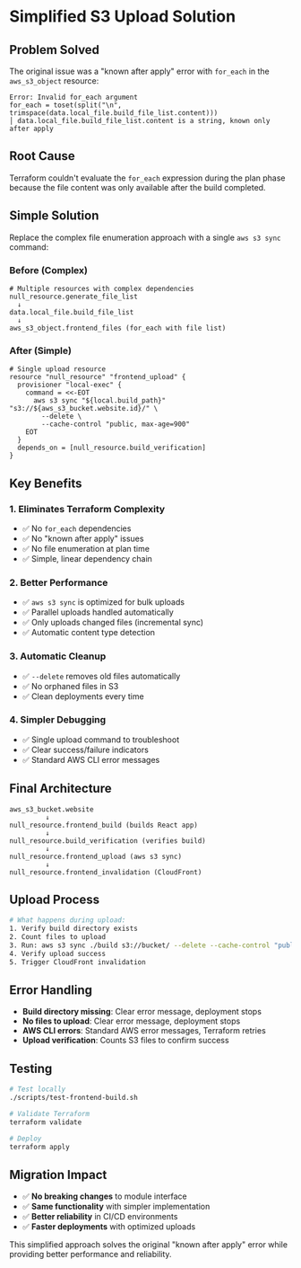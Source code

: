 # Simplified S3 Upload Solution

## Problem Solved

The original issue was a "known after apply" error with `for_each` in the `aws_s3_object` resource:

```
Error: Invalid for_each argument
for_each = toset(split("\n", trimspace(data.local_file.build_file_list.content)))
│ data.local_file.build_file_list.content is a string, known only after apply
```

## Root Cause

Terraform couldn't evaluate the `for_each` expression during the plan phase because the file content was only available after the build completed.

## Simple Solution

Replace the complex file enumeration approach with a single `aws s3 sync` command:

### Before (Complex)
```hcl
# Multiple resources with complex dependencies
null_resource.generate_file_list
  ↓
data.local_file.build_file_list  
  ↓
aws_s3_object.frontend_files (for_each with file list)
```

### After (Simple)
```hcl
# Single upload resource
resource "null_resource" "frontend_upload" {
  provisioner "local-exec" {
    command = <<-EOT
      aws s3 sync "${local.build_path}" "s3://${aws_s3_bucket.website.id}/" \
        --delete \
        --cache-control "public, max-age=900"
    EOT
  }
  depends_on = [null_resource.build_verification]
}
```

## Key Benefits

### 1. **Eliminates Terraform Complexity**
- ✅ No `for_each` dependencies
- ✅ No "known after apply" issues
- ✅ No file enumeration at plan time
- ✅ Simple, linear dependency chain

### 2. **Better Performance**
- ✅ `aws s3 sync` is optimized for bulk uploads
- ✅ Parallel uploads handled automatically
- ✅ Only uploads changed files (incremental sync)
- ✅ Automatic content type detection

### 3. **Automatic Cleanup**
- ✅ `--delete` removes old files automatically
- ✅ No orphaned files in S3
- ✅ Clean deployments every time

### 4. **Simpler Debugging**
- ✅ Single upload command to troubleshoot
- ✅ Clear success/failure indicators
- ✅ Standard AWS CLI error messages

## Final Architecture

```
aws_s3_bucket.website
         ↓
null_resource.frontend_build (builds React app)
         ↓
null_resource.build_verification (verifies build)
         ↓
null_resource.frontend_upload (aws s3 sync)
         ↓
null_resource.frontend_invalidation (CloudFront)
```

## Upload Process

```bash
# What happens during upload:
1. Verify build directory exists
2. Count files to upload  
3. Run: aws s3 sync ./build s3://bucket/ --delete --cache-control "public, max-age=900"
4. Verify upload success
5. Trigger CloudFront invalidation
```

## Error Handling

- **Build directory missing**: Clear error message, deployment stops
- **No files to upload**: Clear error message, deployment stops  
- **AWS CLI errors**: Standard AWS error messages, Terraform retries
- **Upload verification**: Counts S3 files to confirm success

## Testing

```bash
# Test locally
./scripts/test-frontend-build.sh

# Validate Terraform
terraform validate

# Deploy
terraform apply
```

## Migration Impact

- ✅ **No breaking changes** to module interface
- ✅ **Same functionality** with simpler implementation
- ✅ **Better reliability** in CI/CD environments
- ✅ **Faster deployments** with optimized uploads

This simplified approach solves the original "known after apply" error while providing better performance and reliability.
